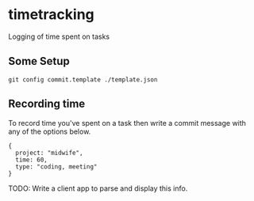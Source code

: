 timetracking
============

Logging of time spent on tasks

Some Setup
----------

```
git config commit.template ./template.json
```

Recording time
--------------

To record time you've spent on a task then write a commit message with any of the options below.

```
{
  project: "midwife",
  time: 60,
  type: "coding, meeting"
}
```

TODO: Write a client app to parse and display this info.

